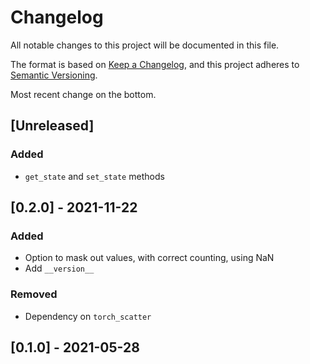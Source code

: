 # Changelog
All notable changes to this project will be documented in this file.

The format is based on [Keep a Changelog](https://keepachangelog.com/en/1.0.0/),
and this project adheres to [Semantic Versioning](https://semver.org/spec/v2.0.0.html).

Most recent change on the bottom.

## [Unreleased]
### Added
 - `get_state` and `set_state` methods

## [0.2.0] - 2021-11-22

### Added
- Option to mask out values, with correct counting, using NaN
- Add `__version__`

### Removed
- Dependency on `torch_scatter`

## [0.1.0] - 2021-05-28
